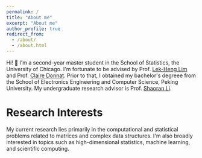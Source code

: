 ```yaml
---
permalink: /
title: "About me"
excerpt: "About me"
author_profile: true
redirect_from: 
  - /about/
  - /about.html
---
```


Hi! :wave: I'm a second-year master student in the School of Statistics, the University of Chicago. 
I'm fortunate to be advised by Prof. [Lek-Heng Lim](https://www.stat.uchicago.edu/~lekheng/) and Prof. [Claire Donnat](https://donnate.github.io/). 
Prior to that, I obtained my bachelor's degreee from the School of Electronics Engineering and Computer Science, Peking University. My undergraduate research advisor is Prof. [Shaoran Li](https://lishaoran.com/).

Research Interests
=====
My current research lies primarily in the computational and statistical problems related to matrices and complex data structures. 
I'm also broadly interested in topics such as high-dimensional statistics, machine learning, and scientific computing.

